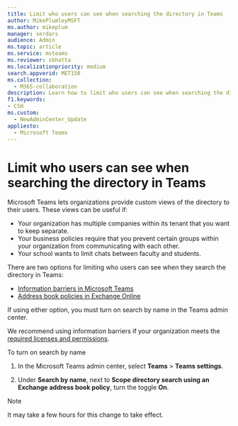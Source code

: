 ```yaml
---
title: Limit who users can see when searching the directory in Teams
author: MikePlumleyMSFT
ms.author: mikeplum
manager: serdars
audience: Admin
ms.topic: article
ms.service: msteams
ms.reviewer: sbhatta
ms.localizationpriority: medium
search.appverid: MET150
ms.collection: 
  - M365-collaboration
description: Learn how to limit who users can see when searching the directory in Teams.
f1.keywords:
- CSH
ms.custom: 
  - NewAdminCenter_Update
appliesto: 
  - Microsoft Teams
---
```


# Limit who users can see when searching the directory in Teams

Microsoft Teams lets organizations provide custom views of the directory to their users. These views can be useful if:

- Your organization has multiple companies within its tenant that you want to keep separate.
- Your business policies require that you prevent certain groups within your organization from communicating with each other.
- Your school wants to limit chats between faculty and students.

There are two options for limiting who users can see when they search the directory in Teams:

- [Information barriers in Microsoft Teams](/MicrosoftTeams/information-barriers-in-teams)
- [Address book policies in Exchange Online](/exchange/address-books/address-book-policies/address-book-policies)

If using either option, you must turn on search by name in the Teams admin center.

We recommend using information barriers if your organization meets the [required licenses and permissions](/microsoft-365/compliance/information-barriers#required-licenses-and-permissions).

To turn on search by name

1. In the Microsoft Teams admin center, select **Teams** > **Teams settings**.

1. Under **Search by name**, next to **Scope directory search using an Exchange address book policy**, turn the toggle **On**.

> [!Note]
> It may take a few hours for this change to take effect.
